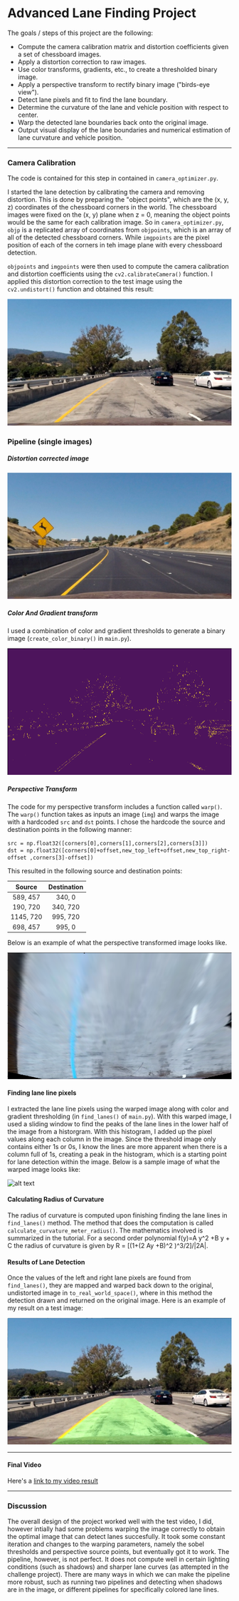 # **Advanced Lane Finding Project**

The goals / steps of this project are the following:

* Compute the camera calibration matrix and distortion coefficients given a set of chessboard images.
* Apply a distortion correction to raw images.
* Use color transforms, gradients, etc., to create a thresholded binary image.
* Apply a perspective transform to rectify binary image ("birds-eye view").
* Detect lane pixels and fit to find the lane boundary.
* Determine the curvature of the lane and vehicle position with respect to center.
* Warp the detected lane boundaries back onto the original image.
* Output visual display of the lane boundaries and numerical estimation of lane curvature and vehicle position.

[//]: # (Image References)

[image1]: ./output_images/test_undist0.jpg "Undistorted"
[image2]: ./output_images/test_undist1.jpg "Road Transformed"
[image3]: ./output_images/color_binary.png "Binary Example"
[image4]: ./output_images/perspective_transformed.png "Warp Example"
[image5]: ./output_images/color_binary_warped.png "Fit Visual"
[image6]: ./output_images/detected_lane.jpg "Output"
[video1]: ./processed_project_video.mp4 "Video"

---
### Camera Calibration

The code is contained for this step in contained in `camera_optimizer.py`.

I started the lane detection by calibrating the camera and removing distortion. This is done by preparing the "object points", which are the (x, y, z) coordinates of the chessboard corners in the world. The chessboard images were fixed on the (x, y) plane when z = 0, meaning the object points would be the same for each calibration image. So in `camera_optimizer.py`, `objp` is a replicated array of coordinates from `objpoints`, which is an array of all of the detected chessboard corners. While `imgpoints` are the pixel position of each of the corners in teh image plane with every chessboard detection.

`objpoints` and `imgpoints` were then used to compute the camera calibration and distortion coefficients using the `cv2.calibrateCamera()` function.  I applied this distortion correction to the test image using the `cv2.undistort()` function and obtained this result: 

![alt text][image1]

### Pipeline (single images)

##### Distortion corrected image

![alt text][image2]

##### Color And Gradient transform
I used a combination of color and gradient thresholds to generate a binary image (`create_color_binary()` in `main.py`).  

![alt text][image3]

##### Perspective Transform

The code for my perspective transform includes a function called `warp()`. The `warp()` function takes as inputs an image (`img`) and warps the image with a hardcoded `src` and `dst` points. I chose the hardcode the source and destination points in the following manner:

```
src = np.float32([corners[0],corners[1],corners[2],corners[3]])
dst = np.float32([corners[0]+offset,new_top_left+offset,new_top_right-offset ,corners[3]-offset])
```
This resulted in the following source and destination points:

| Source        | Destination   | 
|:-------------:|:-------------:| 
| 589, 457      | 340, 0        | 
| 190, 720      | 340, 720      |
| 1145, 720     | 995, 720      |
| 698, 457      | 995, 0        |

Below is an example of what the perspective transformed image looks like.

![alt text][image4]

#### Finding lane line pixels

I extracted the lane line pixels using the warped image along with color and gradient thresholding (in `find_lanes()` of `main.py`). With this warped image, I used a sliding window to find the peaks of the lane lines in the lower half of the image from a historgram. With this histogram, I added up the pixel values along each column in the image. Since the threshold image only contains either 1s or 0s, I know the lines are more apparent when there is a column full of 1s, creating a peak in the histogram, which is a starting point for lane detection within the image. Below is a sample image of what the warped image looks like:

![alt text][image5]

#### Calculating Radius of Curvature

The radius of curvature is computed upon finishing finding the lane lines in `find_lanes()` method. The method that does the computation is called `calculate_curvature_meter_radius()`. The mathematics involved is summarized in the tutorial.
For a second order polynomial f(y)=A y^2 +B y + C the radius of curvature is given by R = [(1+(2 Ay +B)^2 )^3/2]/|2A|.

#### Results of Lane Detection

Once the values of the left and right lane pixels are found from `find_lanes()`, they are mapped and warped back down to the original, undistorted image in `to_real_world_space()`, where in this method the detection drawn and returned on the original image.  Here is an example of my result on a test image:

![alt text][image6]

---

#### Final Video

Here's a [link to my video result](./output_images/processed_project_video.mp4)

---

### Discussion

The overall design of the project worked well with the test video, I did, however intially had some problems warping the image correctly to obtain the optimal image that can detect lanes succesfully. It took some constant iteration and changes to the warping parameters, namely the sobel thresholds and perspective source points, but eventually got it to work. The pipeline, however, is not perfect. It does not compute well in certain lighting conditions (such as shadows) and sharper lane curves (as attempted in the challenge project). There are many ways in which we can make the pipeline more robust, such as running two pipelines and detecting when shadows are in the image, or different pipelines for specifically colored lane lines.


